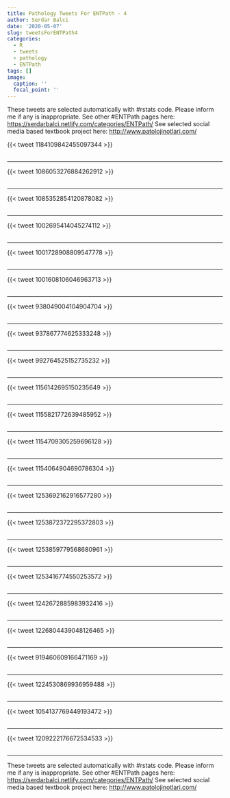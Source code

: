 ```yaml
---
title: Pathology Tweets For ENTPath - 4
author: Serdar Balci
date: '2020-05-07'
slug: tweetsForENTPath4
categories:
  - R
  - tweets
  - pathology
  - ENTPath
tags: []
image:
  caption: ''
  focal_point: ''
---
```



These tweets are selected automatically with #rstats code. Please inform me if any is inappropriate.
See other #ENTPath pages here: https://serdarbalci.netlify.com/categories/ENTPath/ 
See selected social media based textbook project here: http://www.patolojinotlari.com/

{{< tweet 1184109842455097344 >}}
<br>
<br>
<hr>
{{< tweet 1086053276884262912 >}}
<br>
<br>
<hr>
{{< tweet 1085352854120878082 >}}
<br>
<br>
<hr>
{{< tweet 1002695414045274112 >}}
<br>
<br>
<hr>
{{< tweet 1001728908809547778 >}}
<br>
<br>
<hr>
{{< tweet 1001608106046963713 >}}
<br>
<br>
<hr>
{{< tweet 938049004104904704 >}}
<br>
<br>
<hr>
{{< tweet 937867774625333248 >}}
<br>
<br>
<hr>
{{< tweet 992764525152735232 >}}
<br>
<br>
<hr>
{{< tweet 1156142695150235649 >}}
<br>
<br>
<hr>
{{< tweet 1155821772639485952 >}}
<br>
<br>
<hr>
{{< tweet 1154709305259696128 >}}
<br>
<br>
<hr>
{{< tweet 1154064904690786304 >}}
<br>
<br>
<hr>
{{< tweet 1253692162916577280 >}}
<br>
<br>
<hr>
{{< tweet 1253872372295372803 >}}
<br>
<br>
<hr>
{{< tweet 1253859779568680961 >}}
<br>
<br>
<hr>
{{< tweet 1253416774550253572 >}}
<br>
<br>
<hr>
{{< tweet 1242672885983932416 >}}
<br>
<br>
<hr>
{{< tweet 1226804439048126465 >}}
<br>
<br>
<hr>
{{< tweet 919460609166471169 >}}
<br>
<br>
<hr>
{{< tweet 1224530869936959488 >}}
<br>
<br>
<hr>
{{< tweet 1054137769449193472 >}}
<br>
<br>
<hr>
{{< tweet 1209222176672534533 >}}
<br>
<br>
<hr>


These tweets are selected automatically with #rstats code. Please inform me if any is inappropriate.
See other #ENTPath pages here: https://serdarbalci.netlify.com/categories/ENTPath/ 
See selected social media based textbook project here: http://www.patolojinotlari.com/
